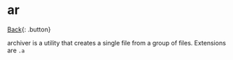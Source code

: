 # ar

[Back](../index.md#ar){: .button}

archiver is a utility that creates a single file from a group of files.
Extensions are `.a`

